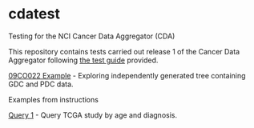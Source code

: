 # cdatest
 Testing for the NCI Cancer Data Aggregator (CDA)



This repository contains tests carried out release 1 of the Cancer Data Aggregator following [the test guide](https://docs.google.com/document/d/1jzvSJu3xWv-UtoPWpZTLbxPq_wqI1vRyfNlJf1V22cU/edit) provided.

[09CO022 Example](https://github.com/ianfore/cdatest/blob/main/09CO022%20Example.ipynb) - Exploring independently generated tree containing GDC and PDC data.

Examples from instructions

[Query 1](https://github.com/ianfore/cdatest/blob/main/Examples%20frominstructions-Query1.ipynb) - Query TCGA study by age and diagnosis.

